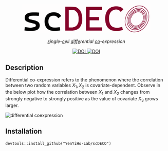 <p align="center">
  <img src="./images/scdeco_logo.svg" alt="scDECO logo" width="400">
</p>

<p align="center">
  <i align="center"><ins>s</ins>ingle-<ins>c</ins>ell <ins>d</ins>iff<ins>e</ins>rential <ins>co</ins>-expression</i>
</p>

<div align="center">
  <a href="https://doi.org/10.1111/biom.13701">
    <img src="https://img.shields.io/badge/DOI-doi.org%2F10.1111%2Fbiom.13701-blue" alt="DOI">
  </a>
  <a href="https://doi.org/10.1111/biom.13457">
    <img src="https://img.shields.io/badge/DOI-doi.org%2F10.1111%2Fbiom.13457-blue" alt="DOI">
  </a>
</div>





## Description

Differential co-expression refers to the phenomenon where the correlation between two random variables $X_1, X_2$ is covariate-dependent. Observe in the below plot how the correlation between $X_1$ and $X_2$ changes from strongly negative to strongly positive as the value of covariate $X_3$ grows larger.

<img src="images/dynamic_corr_plot.svg" alt="differential coexpression" width="600">

## Installation

```{r, eval=FALSE, message=FALSE, warning=FALSE}
devtools::install_github("YenYiHo-Lab/scDECO")
```










